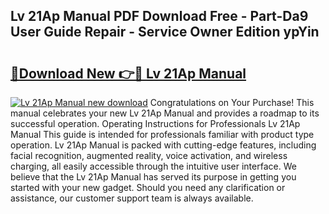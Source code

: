 ## Lv 21Ap Manual PDF Download Free - Part-Da9 User Guide Repair - Service Owner Edition ypYin

# <h2><a href="http://bc13470.oget.top/?id=Lv+21Ap+Manual">🔗Download New 👉🔴 Lv 21Ap Manual</a></h2>

[![Lv 21Ap Manual new download](https://i.imgur.com/5g1atiW.png)](http://bc13470.oget.top/?id=Lv+21Ap+Manual)
Congratulations on Your Purchase! This manual celebrates your new Lv 21Ap Manual and provides a roadmap to its successful operation. Operating Instructions for Professionals Lv 21Ap Manual This guide is intended for professionals familiar with product type operation. Lv 21Ap Manual is packed with cutting-edge features, including facial recognition, augmented reality, voice activation, and wireless charging, all easily accessible through the intuitive user interface. We believe that the Lv 21Ap Manual has served its purpose in getting you started with your new gadget. Should you need any clarification or assistance, our customer support team is always available.
